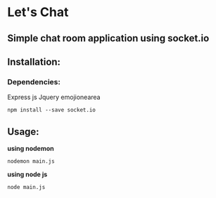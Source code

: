 # Let's Chat

## Simple chat room application using socket.io

## Installation:
### Dependencies:

Express js
Jquery
emojionearea

```npm install --save socket.io```

## Usage:

**using nodemon**

```nodemon main.js```

**using node js**

```node main.js```
